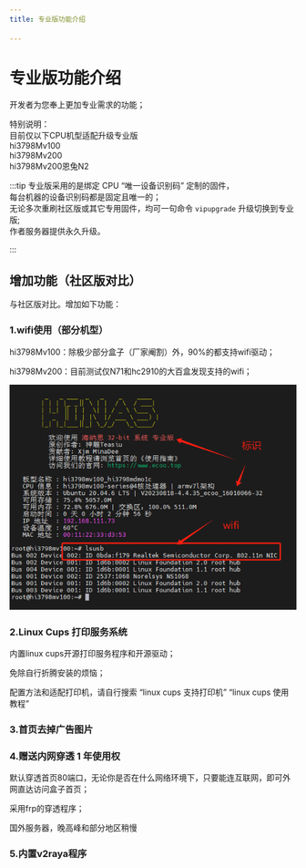 ```yaml
---
title: 专业版功能介绍

---
```


# 专业版功能介绍

开发者为您奉上更加专业需求的功能；  

特别说明：  
目前仅以下CPU机型适配升级专业版  
hi3798Mv100  
hi3798Mv200  
hi3798Mv200恩兔N2  

:::tip
专业版采用的是绑定 CPU “唯一设备识别码” 定制的固件，  
每台机器的设备识别码都是固定且唯一的；  
无论多次重刷社区版或其它专用固件，均可一句命令 `vipupgrade` 升级切换到专业版;  
作者服务器提供永久升级。

:::


## 增加功能（社区版对比）

与社区版对比。增加如下功能：  
### 1.wifi使用（部分机型） 

hi3798Mv100：除极少部分盒子（厂家阉割）外，90%的都支持wifi驱动；  

hi3798Mv200：目前测试仅N71和hc2910的大百盒发现支持的wifi；  

![](./img/pro1.jpg)  


### 2.Linux Cups 打印服务系统

内置linux cups开源打印服务程序和开源驱动；  

免除自行折腾安装的烦恼；  

配置方法和适配打印机，请自行搜索 “linux cups 支持打印机” “linux cups 使用教程”  


### 3.首页去掉广告图片


### 4.赠送内网穿透 1 年使用权

默认穿透首页80端口，无论你是否在什么网络环境下，只要能连互联网，即可外网直达访问盒子首页；  

采用frp的穿透程序；  

国外服务器，晚高峰和部分地区稍慢  


### 5.内置v2raya程序



